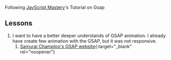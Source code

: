 Following [JavScript Mastery](https://www.youtube.com/@javascriptmastery)'s Tutorial on Gsap

## Lessons

1. I want to have a better deeper understands of GSAP animation. I already have create few animation with the GSAP, but it was not responsive.
   1. [Samurai Champloo's GSAP website](https://playful-sopapillas-12a8d2.netlify.app/){:target="\_blank" rel="noopener"}
